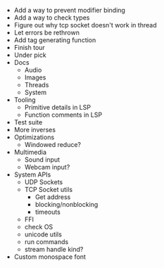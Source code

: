 - Add a way to prevent modifier binding
- Add a way to check types
- Figure out why tcp socket doesn't work in thread
- Let errors be rethrown
- Add tag generating function
- Finish tour
- Under pick
- Docs
  - Audio
  - Images
  - Threads
  - System
- Tooling
  - Primitive details in LSP
  - Function comments in LSP
- Test suite
- More inverses
- Optimizations
  - Windowed reduce?
- Multimedia
  - Sound input
  - Webcam input?
- System APIs
  - UDP Sockets
  - TCP Socket utils
    - Get address
    - blocking/nonblocking
    - timeouts
  - FFI
  - check OS
  - unicode utils
  - run commands
  - stream handle kind?
- Custom monospace font
